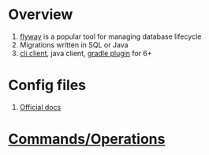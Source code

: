 # Overview
1. [flyway](https://documentation.red-gate.com/fd) is a popular tool for managing database lifecycle
1. Migrations written in SQL or Java
1. [cli client](https://flywaydb.org/documentation/usage/commandline/), java client, [gradle plugin](https://flywaydb.org/documentation/usage/gradle/) for 6+


# Config files
1. [Official docs](https://documentation.red-gate.com/fd/configuration-files-184127472.html)


# [Commands/Operations](./flyway.commands.md)
